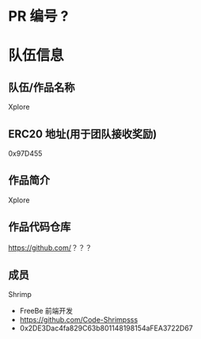 # PR 编号 ?

# 队伍信息

## 队伍/作品名称

Xplore

## ERC20 地址(用于团队接收奖励)

  0x97D455

## 作品简介

  Xplore

## 作品代码仓库

  <https://github.com/>？？？

## 成员

Shrimp

- FreeBe 前端开发
- <https://github.com/Code-Shrimpsss>
- 0x2DE3Dac4fa829C63b801148198154aFEA3722D67
